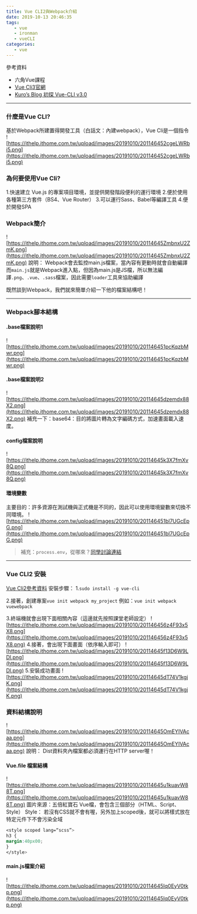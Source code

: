 ```yaml
---
title: Vue CLI2與Webpack介紹
date: 2019-10-13 20:46:35
tags:
   - vue 
   - ironman
   - vueCLI
categories:
   - vue
---
```


參考資料
- 六角Vue課程
- [Vue Cli3官網](https://cli.vuejs.org/guide/installation.html)
- [Kuro’s Blog 初探 Vue-CLI v3.0](https://kuro.tw/posts/2018/07/04/%E5%88%9D%E6%8E%A2-Vue-CLI-3-0/)
<!-- more -->
-----

### 什麼是Vue CLI?
基於Webpack所建置得開發工具（白話文：內建webpack），Vue Cli是一個指令
![https://ithelp.ithome.com.tw/upload/images/20191010/201146452cgeLWRbi5.png](https://ithelp.ithome.com.tw/upload/images/20191010/201146452cgeLWRbi5.png)

### 為何要使用Vue Cli?
1.快速建立 Vue.js 的專案項目環境，並提供開發階段便利的運行環境
2.便於使用各種第三方套件（BS4、Vue Router）
3.可以運行Sass、Babel等編譯工具
4.便於開發SPA

### Webpack簡介
![https://ithelp.ithome.com.tw/upload/images/20191010/20114645ZmbnxU2ZmK.png](https://ithelp.ithome.com.tw/upload/images/20191010/20114645ZmbnxU2ZmK.png)
說明：
Webpack會去監控main.js檔案，當內容有更動時就會自動編譯
而`main.js`就是Webpack進入點，但因為main.js是JS檔，所以無法編譯`.png`、`.vue`、`.sass`檔案，因此需要`loader`工具來協助編譯

既然談到Ｗebpack，我們就來簡單介紹一下他的檔案結構吧！


-----

### Webpack腳本結構
#### .base檔案說明1
![https://ithelp.ithome.com.tw/upload/images/20191010/201146451pcKqzbMwr.png](https://ithelp.ithome.com.tw/upload/images/20191010/201146451pcKqzbMwr.png)
#### .base檔案說明2
![https://ithelp.ithome.com.tw/upload/images/20191010/20114645dzemdx88X2.png](https://ithelp.ithome.com.tw/upload/images/20191010/20114645dzemdx88X2.png)
補充一下：base64：目的將圖片轉為文字編碼方式，加速畫面載入速度。
#### config檔案說明
![https://ithelp.ithome.com.tw/upload/images/20191010/20114645k3X7fmXv8Q.png](https://ithelp.ithome.com.tw/upload/images/20191010/20114645k3X7fmXv8Q.png)
#### 環境變數
主要目的：許多資源在測試機與正式機是不同的，因此可以使用環境變數來切換不同環境。
![https://ithelp.ithome.com.tw/upload/images/20191010/201146451bl7UGcEpG.png](https://ithelp.ithome.com.tw/upload/images/20191010/201146451bl7UGcEpG.png)
> 補充：`process.env`，從哪來？[同學討論連結](https://www.udemy.com/course/vue-hexschool/learn/lecture/10415930#questions/5480948)



-----

### Vue CLI2 安裝
[Vue Cli2參考資料](https://github.com/vuejs/vue-cli/tree/v2#vue-cli--)
安裝步驟：
1.`sudo install -g vue-cli`

2.接著，創建專案`vue init webpack my_project`
例如：`vue init webpack vuewebpack`

3.終端機就會出現下面相關內容（這邊就先按照課堂老師設定）
![https://ithelp.ithome.com.tw/upload/images/20191010/201146456z4F93x5X8.png](https://ithelp.ithome.com.tw/upload/images/20191010/201146456z4F93x5X8.png)
4.接著，會出現下面畫面（依序輸入即可）
![https://ithelp.ithome.com.tw/upload/images/20191010/20114645f13D6W9LDl.png](https://ithelp.ithome.com.tw/upload/images/20191010/20114645f13D6W9LDl.png)
5.安裝成功畫面
![https://ithelp.ithome.com.tw/upload/images/20191010/20114645dT74V1kgjK.png](https://ithelp.ithome.com.tw/upload/images/20191010/20114645dT74V1kgjK.png)
###  資料結構說明
![https://ithelp.ithome.com.tw/upload/images/20191010/20114645OmEYIVAcaa.png](https://ithelp.ithome.com.tw/upload/images/20191010/20114645OmEYIVAcaa.png)
說明：
Dist資料夾內檔案都必須運行在HTTP server喔！

#### Vue.file 檔案結構
![https://ithelp.ithome.com.tw/upload/images/20191010/20114645u1kuavW88T.png](https://ithelp.ithome.com.tw/upload/images/20191010/20114645u1kuavW88T.png)
圖片來源：五倍紅寶石
Vue檔，會包含三個部分（HTML、Script、Style）
Style：
若沒有CSS就不會有喔，另外加上scoped後，就可以將樣式放在特定元件下不會污染全域
```css
<style scoped lang=“scss”>
h3 {
margin:40px00;
}
</style>
```

#### main.js檔案介紹
![https://ithelp.ithome.com.tw/upload/images/20191010/20114645Iq0EyV0tkp.png](https://ithelp.ithome.com.tw/upload/images/20191010/20114645Iq0EyV0tkp.png)


